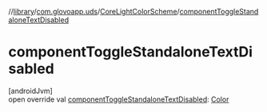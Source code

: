 //[library](../../../index.md)/[com.glovoapp.uds](../index.md)/[CoreLightColorScheme](index.md)/[componentToggleStandaloneTextDisabled](component-toggle-standalone-text-disabled.md)

# componentToggleStandaloneTextDisabled

[androidJvm]\
open override val [componentToggleStandaloneTextDisabled](component-toggle-standalone-text-disabled.md): [Color](https://developer.android.com/reference/kotlin/androidx/compose/ui/graphics/Color.html)
